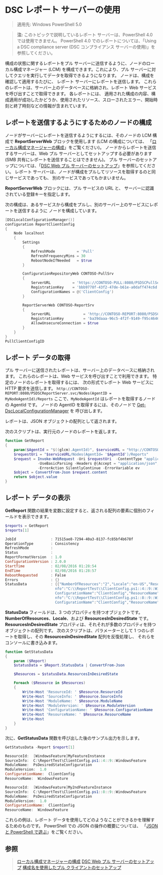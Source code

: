 # DSC レポート サーバーの使用

> 適用先: Windows PowerShell 5.0

> **注:** このトピックで説明しているレポート サーバーは、PowerShell 4.0 では使用できません。 PowerShell 4.0 でのレポートについては、「Using a DSC compliance server (DSC コンプライアンス サーバーの使用)」を参照してください。

構成の状態に関するレポートをプル サーバーに送信するように、ノードのローカル構成マネージャー (LCM) を構成できます。これにより、プル サーバーに対してクエリを実行してデータを取得できるようになります。 ノードは、構成を確認して適用するたびに、
レポート サーバーにレポートを送信します。 これらのレポートは、サーバー上のデータベースに格納され、レポート Web サービスを呼び出すことで取得できます。 各レポートには、
適用された構成の内容、構成適用が成功したかどうか、使用されたリソース、スローされたエラー、開始時刻と終了時刻などの情報が含まれています。

## レポートを送信するようにするためのノードの構成

ノードがサーバーにレポートを送信するようにするには、そのノードの LCM 構成で **ReportServerWeb** ブロックを使用します (LCM の構成については、
「[ローカル構成マネージャーの構成](metaConfig.md)」をご覧ください)。 ノードからレポートを送信するサーバーは、Web プル サーバーとしてセットアップする必要があります 
(SMB 共有にレポートを送信することはできません)。 プル サーバーのセットアップについては、「[DSC Web プル サーバーのセットアップ](pullServer.md)」を参照してください。 レポート サーバーは、ノードが構成をプルしてリソースを取得するのと同じサービスであっても、
別のサービスであってもかまいません。
 
 **ReportServerWeb** ブロックには、プル サービスの URL と、
サーバーに認識されている登録キーを指定します。
 
  次の構成は、あるサービスから構成をプルし、別のサーバー上のサービスにレポートを送信するように
ノードを構成しています。 
 
```powershell
[DSCLocalConfigurationManager()]
configuration ReportClientConfig
{
    Node localhost
    {
        Settings
        {
            RefreshMode          = 'Pull'
            RefreshFrequencyMins = 30 
            RebootNodeIfNeeded   = $true
        }

        ConfigurationRepositoryWeb CONTOSO-PullSrv
        {
            ServerURL          = 'https://CONTOSO-PULL:8080/PSDSCPullServer.svc'
            RegistrationKey    = 'bbb9778f-43f2-47de-b61e-a0daff474c6d'
            ConfigurationNames = @('ClientConfig')
        }

        ReportServerWeb CONTOSO-ReportSrv
        {
            ServerURL               = 'http://CONTOSO-REPORT:8080/PSDSCReportServer.svc'
            RegistrationKey         = 'ba39daaa-96c5-4f2f-9149-f95c46460faa'
            AllowUnsecureConnection = $true
        }
    }
}
PullClientConfigID
```

## レポート データの取得

プル サーバーに送信されたレポートは、サーバー上のデータベースに格納されます。 これらのレポートは、Web サービスを呼び出すことで利用できます。 特定のノードのレポートを取得するには、
次の形式でレポート Web サービスに HTTP 要求を送信します。
`http://CONTOSO-REPORT:8080/PSDSCReportServer.svc/Nodes(AgentID = MyNodeAgentId)/Reports`
ここで、`MyNodeAgentId` はレポートを取得するノードの AgentId です。 ノードの AgentID を取得するには、そのノードで [Get-DscLocalConfigurationManager](https://technet.microsoft.com/en-us/library/dn407378.aspx) を
呼び出します。

レポートは、JSON オブジェクトの配列として返されます。

次のスクリプトは、実行元のノードのレポートを返します。

```powershell
function GetReport
{
    param($AgentId = "$((glcm).AgentId)", $serviceURL = "http://CONTOSO-REPORT:8080/PSDSCReportServer.svc")
    $requestUri = "$serviceURL/Nodes(AgentId= '$AgentId')/Reports"
    $request = Invoke-WebRequest -Uri $requestUri  -ContentType "application/json;odata=minimalmetadata;streaming=true;charset=utf-8" `
               -UseBasicParsing -Headers @{Accept = "application/json";ProtocolVersion = "2.0"} `
               -ErrorAction SilentlyContinue -ErrorVariable ev
    $object = ConvertFrom-Json $request.content
    return $object.value
}
```
    
## レポート データの表示

**GetReport** 関数の結果を変数に設定すると、返される配列の要素に個別のフィールドを表示できます。

```powershell
$reports = GetReport
$reports[1]

JobId                : 71515ae8-7294-40a3-8137-fc85bf4b678f
OperationType        : Consistency
RefreshMode          : 
Status               : 
ReportFormatVersion  : 1.0
ConfigurationVersion : 2.0.0
StartTime            : 02/08/2016 01:28:54
EndTime              : 02/08/2016 01:28:57
RebootRequested      : False
Errors               : {}
StatusData           : {{"NumberOfResources":"2","Locale":"en-US","ResourcesInDesiredState":[{"ResourceId":"[WindowsFeature]MyFeatureInstance","SourceI
                       nfo":"C:\\ReportTest\\ClientConfig.ps1::4::9::WindowsFeature","ModuleName":"PsDesiredStateConfiguration","ModuleVersion":"1.0","
                       ConfigurationName":"ClientConfig","ResourceName":"WindowsFeature"},{"ResourceId":"[WindowsFeature]My2ndFeatureInstance","SourceI
                       nfo":"C:\\ReportTest\\ClientConfig.ps1::8::9::WindowsFeature","ModuleName":"PsDesiredStateConfiguration","ModuleVersion":"1.0","
                       ConfigurationName":"ClientConfig","ResourceName":"WindowsFeature"}]}}
```

**StatusData** フィールドは、3 つのプロパティを持つオブジェクトです。**NumberOfResources**、**Locale**、および **ResourcesInDesiredState** です。 **ResourcesInDesiredState**
プロパティは、それそれが多数のプロパティを持つオブジェクトの配列です。 次のスクリプトは、パラメーターとして 1 つのレポートを取得し、その **ResourcesInDesiredState** 配列を反復処理し、
それらをコンソールに書き込みます。
 
```powershell
function GetStatusData
{
    param ($Report)
    $statusData = $Report.StatusData | ConvertFrom-Json

    $Resources = $statusData.ResourcesInDesiredState

    Foreach ($Resource in $Resources)
    {
        Write-Host 'ResourceId: ' $Resource.ResourceId
        Write-Host 'SourceInfo: ' $Resource.SourceInfo
        Write-Host 'ModuleName: ' $Resource.ModuleName
        Write-Host 'ModuleVersion: ' $Resource.ModuleVersion
        Write-Host 'ConfigurationName: ' $Resource.ConfigurationName
        Write-Host 'ResourceName: ' $Resource.ResourceName
        Write-Host
    }
}
```

次に、**GetStatusData** 関数を呼び出した後のサンプル出力を示します。

```powershell
GetStatusData -Report $report[1]

ResourceId:  [WindowsFeature]MyFeatureInstance
SourceInfo:  C:\ReportTest\ClientConfig.ps1::4::9::WindowsFeature
ModuleName:  PsDesiredStateConfiguration
ModuleVersion:  1.0
ConfigurationName:  ClientConfig
ResourceName:  WindowsFeature

ResourceId:  [WindowsFeature]My2ndFeatureInstance
SourceInfo:  C:\ReportTest\ClientConfig.ps1::8::9::WindowsFeature
ModuleName:  PsDesiredStateConfiguration
ModuleVersion:  1.0
ConfigurationName:  ClientConfig
ResourceName:  WindowsFeature
```

これらの例は、レポート データを使用してどのようなことができるかを理解するためのものです。 PowerShell での JSON の操作の概要については、
「[JSON と PowerShell で遊ぶ](https://blogs.technet.microsoft.com/heyscriptingguy/2015/10/08/playing-with-json-and-powershell/)」をご覧ください。

## 参照
>[ローカル構成マネージャーの構成](metaConfig.md)
>[DSC Web プル サーバーのセットアップ](pullServer.md)
>[構成名を使用したプル クライアントのセットアップ](pullClientConfigNames.md)
<!--HONumber=Feb16_HO4-->
